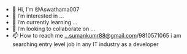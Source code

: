 - 👋 Hi, I’m @Aswathama007
- 👀 I’m interested in ...
- 🌱 I’m currently learning ...
- 💞️ I’m looking to collaborate on ...
- 📫 How to reach me ...sumankumr88@gmail.com/9810571065
i am searching entry level job in any IT industry as a developer
<!---
Aswathama007/Aswathama007 is a ✨ special ✨ repository because its `README.md` (this file) appears on your GitHub profile.
You can click the Preview link to take a look at your changes.
--->
